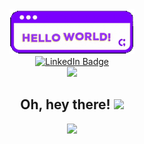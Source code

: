 <div id=header align=center>
  <img src="helloWorldFixed2.gif" width="200px"/>
</div>

<div id=badges align=center>
  <a href=https://www.linkedin.com/in/dillan-rosa/>
    <img src="https://img.shields.io/badge/LinkedIn-blue?logo=linkedin&logoColor=white&style=for-the-badge" alt="LinkedIn Badge"/>
  </a>
</div>

<div id=profileViews align=center>
  <img src="https://komarev.com/ghpvc/?username=dillanRosa"/>
</div>

<h2 align=center>
  Oh, hey there!
  <img src="https://media.giphy.com/media/hvRJCLFzcasrR4ia7z/giphy.gif" width="30px"/>
</h2>


<div align=center>
  <img src="https://giphy.com/stickers/hackinthewoods-code-coding-dev-PgLLtnqHts1woXeKpy" width="100px"/>
</div>

